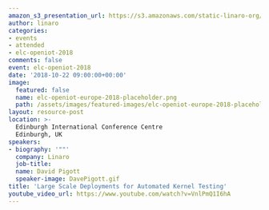 ```yaml
---
amazon_s3_presentation_url: https://s3.amazonaws.com/static-linaro-org/event-resources/elc-openiot-2018/elc-openiot-2018-large-scale-deployments-for-automated-kernel-testing.pdf
author: linaro
categories:
- events
- attended
- elc-openiot-2018
comments: false
event: elc-openiot-2018
date: '2018-10-22 09:00:00+00:00'
image:
  featured: false
  name: elc-openiot-europe-2018-placeholder.png
  path: /assets/images/featured-images/elc-openiot-europe-2018-placeholder.png
layout: resource-post
location: >-
  Edinburgh International Conference Centre
  Edinburgh, UK
speakers:
- biography: '""'
  company: Linaro
  job-title: 
  name: David Pigott
  speaker-image: DavePigott.gif
title: 'Large Scale Deployments for Automated Kernel Testing'
youtube_video_url: https://www.youtube.com/watch?v=VnlPmQ1I6hA
---
```

